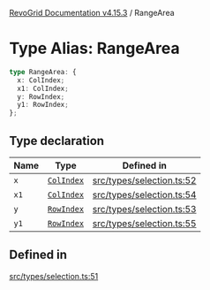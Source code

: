 [RevoGrid Documentation v4.15.3](README.md) / RangeArea

# Type Alias: RangeArea

```ts
type RangeArea: {
  x: ColIndex;
  x1: ColIndex;
  y: RowIndex;
  y1: RowIndex;
};
```

## Type declaration

| Name | Type | Defined in |
| ------ | ------ | ------ |
| `x` | [`ColIndex`](TypeAlias.ColIndex.md) | [src/types/selection.ts:52](https://github.com/revolist/revogrid/blob/0f25b4576d7b148a35319cded1f6d62c5f4ebd98/src/types/selection.ts#L52) |
| `x1` | [`ColIndex`](TypeAlias.ColIndex.md) | [src/types/selection.ts:54](https://github.com/revolist/revogrid/blob/0f25b4576d7b148a35319cded1f6d62c5f4ebd98/src/types/selection.ts#L54) |
| `y` | [`RowIndex`](TypeAlias.RowIndex.md) | [src/types/selection.ts:53](https://github.com/revolist/revogrid/blob/0f25b4576d7b148a35319cded1f6d62c5f4ebd98/src/types/selection.ts#L53) |
| `y1` | [`RowIndex`](TypeAlias.RowIndex.md) | [src/types/selection.ts:55](https://github.com/revolist/revogrid/blob/0f25b4576d7b148a35319cded1f6d62c5f4ebd98/src/types/selection.ts#L55) |

## Defined in

[src/types/selection.ts:51](https://github.com/revolist/revogrid/blob/0f25b4576d7b148a35319cded1f6d62c5f4ebd98/src/types/selection.ts#L51)
